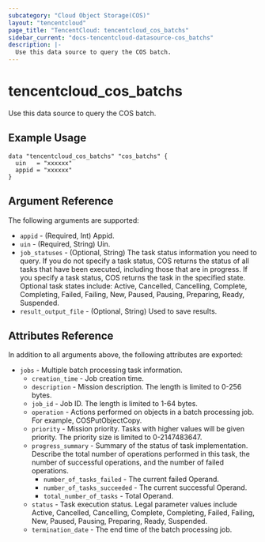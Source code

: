 ```yaml
---
subcategory: "Cloud Object Storage(COS)"
layout: "tencentcloud"
page_title: "TencentCloud: tencentcloud_cos_batchs"
sidebar_current: "docs-tencentcloud-datasource-cos_batchs"
description: |-
  Use this data source to query the COS batch.
---
```


# tencentcloud_cos_batchs

Use this data source to query the COS batch.

## Example Usage

```hcl
data "tencentcloud_cos_batchs" "cos_batchs" {
  uin   = "xxxxxx"
  appid = "xxxxxx"
}
```

## Argument Reference

The following arguments are supported:

* `appid` - (Required, Int) Appid.
* `uin` - (Required, String) Uin.
* `job_statuses` - (Optional, String) The task status information you need to query. If you do not specify a task status, COS returns the status of all tasks that have been executed, including those that are in progress. If you specify a task status, COS returns the task in the specified state. Optional task states include: Active, Cancelled, Cancelling, Complete, Completing, Failed, Failing, New, Paused, Pausing, Preparing, Ready, Suspended.
* `result_output_file` - (Optional, String) Used to save results.

## Attributes Reference

In addition to all arguments above, the following attributes are exported:

* `jobs` - Multiple batch processing task information.
  * `creation_time` - Job creation time.
  * `description` - Mission description. The length is limited to 0-256 bytes.
  * `job_id` - Job ID. The length is limited to 1-64 bytes.
  * `operation` - Actions performed on objects in a batch processing job. For example, COSPutObjectCopy.
  * `priority` - Mission priority. Tasks with higher values will be given priority. The priority size is limited to 0-2147483647.
  * `progress_summary` - Summary of the status of task implementation. Describe the total number of operations performed in this task, the number of successful operations, and the number of failed operations.
    * `number_of_tasks_failed` - The current failed Operand.
    * `number_of_tasks_succeeded` - The current successful Operand.
    * `total_number_of_tasks` - Total Operand.
  * `status` - Task execution status. Legal parameter values include Active, Cancelled, Cancelling, Complete, Completing, Failed, Failing, New, Paused, Pausing, Preparing, Ready, Suspended.
  * `termination_date` - The end time of the batch processing job.


